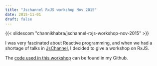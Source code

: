 ```yaml
---
title: "Jschannel RxJS workshop Nov 2015"
date: 2015-11-01
draft: false
---
```


{{< slidescom "channikhabra/jschannel-rxjs-workshop-nov-2015" >}}

I was very fascinated about Reactive programming, and when we had a shortage of
talks in [JsChannel](https://www.meetup.com/jslovers-bengaluru/), I decided to
give a workshop on RxJS.

The [code used in this
workshop](https://github.com/channikhabra/rxjs-workshop-nov-2015) can be found
in my Github.
